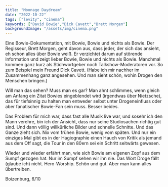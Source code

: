 ```yaml
---
title: "Moonage Daydream"
date: "2022-10-22"
tags: ["levity", "cinema"]
keywords: ["David Bowie","Dick Cavett","Brett Morgen"]
backgroundImage: "/assets/img/cinema.png"
---
```

Eine Bowie-Dokumentation, mit Bowie, Bowie und nichts als Bowie. Der Regisseur, Brett Morgen, geht davon aus, dass jeder, der sich das ansieht, eh schon alles über Bowie weiß. Er verzichtet darum auf störende Information und zeigt lieber Bowie, Bowie und nichts als Bowie. Manchmal kommen ganz kurz als Stichwortgeber noch Talkshow-Moderatoren vor. So zum Beispiel mein Freund Dick Cavett. (Habe ich mir nachher im Zusammenhang ganz angesehen. Und man sieht schön, wohin Drogen den Menschen bringen.)

Will man das sehen? Muss man es gar? Man ahnt schlimmes, wenn gleich am Anfang ein Zitat Bowies eingeblendet wird (irgendwas über Nietzsche), das für tiefsinnig zu halten man entweder selbst unter Drogeneinfluss oder aber fanatischer Bowie-Fan sein muss. Besser beides.

Das Problem für mich war, dass fast alle Musik live war, und sosehr ich den Mann verehre, bin ich der Ansicht, dass nur seine Studiosachen richtig gut sind. Und dann völlig willkürliche Bilder und schnelle Schnitte. Und das Ganze zieht sich. Nix vom frühen Bowie, wenig vom späten. Und nur ein einziges Mal gibt es in der Hagiographie einen Hauch von Kritik als jemand aus dem Off sagt, die Tour in den 80ern sei ein Schritt seitwärts gewesen.

Wieder und wieder erfährt man, wie sich Bowie am eigenen Zopf aus dem Sumpf gezogen hat. Nur im Sumpf sehen wir ihn nie. Das Wort Droge fällt (glaube ich) nicht. Hero-Worship. Schön und gut. Aber man kann alles übertreiben.

Boizenburg, 6/10

